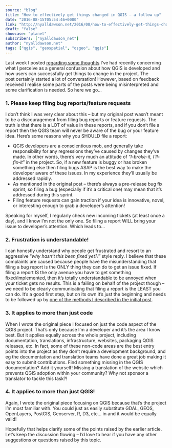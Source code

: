 ```yaml
---
source: "blog"
title: "How to effectively get things changed in QGIS – a follow up"
date: "2016-08-15T05:54:46+0000"
link: "http://nyalldawson.net/2016/08/how-to-effectively-get-things-changed-in-qgis-a-follow-up/"
draft: "false"
showcase: "planet"
subscribers: ["nyalldawson_net"]
author: "nyalldawson.net"
tags: ["qgis", "geospatial", "osgeo", "qgis"]
---
```


<p>Last week I posted <a href="http://nyalldawson.net/2016/08/how-to-effectively-get-things-changed-in-qgis/">regarding some thoughts</a> I&#8217;ve had recently concerning what I perceive as a general confusion about how QGIS is developed and how users can successfully get things to change in the project. The post certainly started a lot of conversation! However, based on feedback received I realise some parts of the posts were being misinterpreted and some clarification is needed. So here we go&#8230;</p>
<h3>1. Please keep filing bug reports/feature requests</h3>
<p>I don&#8217;t think I was very clear about this &#8211; but my original post wasn&#8217;t meant to be a discouragement from filing bug reports or feature requests. The truth is that there is a LOT of value in these reports, and if you don&#8217;t file a report then the QGIS team will never be aware of the bug or your feature idea. Here&#8217;s some reasons why you SHOULD file a report:</p>
<ul>
<li>QGIS developers are a conscientious mob, and generally take responsibility for any regressions they&#8217;ve caused by changes they&#8217;ve made. In other words, there&#8217;s very much an attitude of &#8220;<em>I-broke-it, I&#8217;ll-fix-it</em>&#8221; in the project. So, if a new feature is buggy or has broken something else then filing bugs ASAP is the best way to make the developer aware of these issues. In my experience they&#8217;ll usually be addressed rapidly.</li>
<li>As mentioned in the original post &#8211; there&#8217;s always a pre-release bug fix sprint, so filing a bug (especially if it&#8217;s a critical one) may mean that it&#8217;s addressed during this sprint.</li>
<li>Filing feature requests can gain traction if your idea is innovative, novel, or interesting enough to grab a developer&#8217;s attention!</li>
</ul>
<p>Speaking for myself, I regularly check new incoming tickets (at least once a day), and I know I&#8217;m not the only one. So filing a report WILL bring your issue to developer&#8217;s attention. Which leads to&#8230;</p>
<h3>2. Frustration is understandable!</h3>
<p>I can honestly understand why people get frustrated and resort to an aggressive &#8220;<em>why hasn&#8217;t this been fixed yet?!</em>&#8221; style reply. I believe that these complaints are caused because people have the misunderstanding that filing a bug report is the ONLY thing they can do to get an issue fixed. If filing a report IS the only avenue you have to get something fixed/implemented, then it&#8217;s totally understandable to be annoyed when your ticket gets no results. This is a failing on behalf of the project though &#8211; we need to be clearly communicating that filing a report is the LEAST you can do. It&#8217;s a good first step, but on its own it&#8217;s just the beginning and needs to be followed up by <a href="http://nyalldawson.net/2016/08/how-to-effectively-get-things-changed-in-qgis/">one of the methods I described in the initial post</a>.</p>
<h3>3. It applies to more than just code</h3>
<p>When I wrote the original piece I focused on just the code aspect of the QGIS project. That&#8217;s only because I&#8217;m a developer and it&#8217;s the area I know best. But it applies equally across the whole project, including documentation, translations, infrastructure, websites, packaging QGIS releases, etc. In fact, some of these non-code areas are the best entry points into the project as they don&#8217;t require a development background, and eg the documentation and translation teams have done a great job making it easy to submit contributions. Find something missing in the QGIS documentation? Add it yourself! Missing a translation of the website which prevents QGIS adoption within your community? Why not sponsor a translator to tackle this task?!</p>
<h3>4. It applies to more than just QGIS!</h3>
<p>Again, I wrote the original piece focusing on QGIS because that&#8217;s the project I&#8217;m most familiar with. You could just as easily substitute GDAL, GEOS, OpenLayers, PostGIS, Geoserver, R, D3, etc&#8230; in and it would be equally valid!</p>
<p>Hopefully that helps clarify some of the points raised by the earlier article. Let&#8217;s keep the discussion flowing &#8211; I&#8217;d love to hear if you have any other suggestions or questions raised by this topic.</p>
<p>&nbsp;</p>
<p>&nbsp;</p>
<p>&nbsp;</p>
<p>&nbsp;</p>
